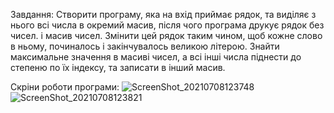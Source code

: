 Завдання: 
Створити програму, яка на вхід приймає рядок, та виділяє з нього всі числа в окремий масив, після чого програма друкує рядок без чисел. і масив чисел. Змінити цей рядок таким чином, щоб кожне слово в ньому, починалось і закінчувалось великою літерою. Знайти максимальне значення в масиві чисел, а всі інші числа піднести до степеню по їх індексу, та записати в інший масив.

Скріни роботи програми:
![ScreenShot_20210708123748](https://user-images.githubusercontent.com/79011613/124900122-721fe900-dfe9-11eb-9a4b-926968cb7666.png)
![ScreenShot_20210708123821](https://user-images.githubusercontent.com/79011613/124900138-75b37000-dfe9-11eb-96c4-92fadaaa456e.png)






